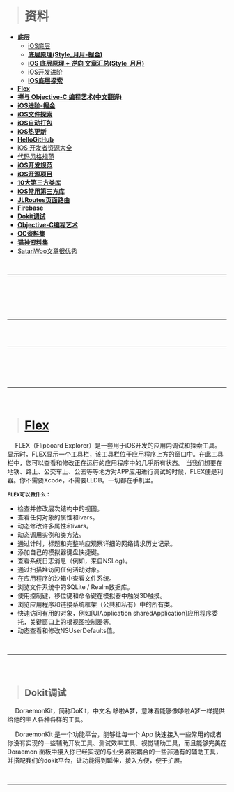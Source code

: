 

> <h1 id=''>资料</h1>
- **底层**
	- [iOS底层](https://blog.csdn.net/linshunios/category_11449403.html?spm=1001.2014.3001.5482)
	- [**底层原理(Style_月月-掘金)**](https://juejin.cn/column/6963585105239490567)
	- [**iOS 底层原理 + 逆向 文章汇总(Style_月月)**](https://www.jianshu.com/p/412b20d9a0f6)
	- [iOS开发进阶](https://blog.csdn.net/u013378438/category_2921577_2.html)
	- [**iOS底层探索**](https://www.desgard.com/iOS-Source-Probe/)
- [**Flex**](#Flex)
- [**禅与 Objective-C 编程艺术(中文翻译)**](https://github.com/oa414/objc-zen-book-cn/)
- [**iOS进阶-掘金**](https://juejin.cn/tag/iOS)
- [**iOS文件探索**](https://draveness.me/bei-xcodeproj-keng-de-zhe-ji-tian/)
- [**iOS自动打包**](https://rynxiao.com/技术/2020/05/03/ios-deployment.html)
- [**iOS热更新**](https://www.jianshu.com/p/0489c654657d)
- [**HelloGitHub**](https://hellogithub.com)
- [iOS 开发者资源大全](https://github.com/kechengsou/awesome-ios)
- [代码风格规范](https://pages.swift.gg/google-swift-style-guide-in-chinese/#文件名)
- [**iOS开发规范**](https://www.shuzhiduo.com/A/oAe5R7LdQ9/)
- [**iOS开源项目**](https://www.jianshu.com/p/36c76f757c76)
- [**10大第三方类库**](http://www.cocoachina.com/ios/20170602/19421.html)
- [**iOS常用第三方库**](https://www.cnblogs.com/1-434/articles/7890285.html)
- [**JLRoutes页面路由**](https://github.com/joeldev/JLRoutes?spm=a2c6h.12873639.0.0.2f3f687bkD2Gsr)
- [**Firebase**](https://firebase.google.com/docs/projects/iam/roles-predefined-all-products?authuser=0)
- [**Dokit调试**](http://xingyun.xiaojukeji.com/docs/dokit/#/iosGuide)
- [**Objective-C编程艺术**](https://github.com/oa414/objc-zen-book-cn)
- [**OC资料集**](https://www.cnblogs.com/guohai-stronger/category/1208039.html?page=1)
- [**猫神资料集**](https://onevcat.com/tabs/categories/)
- [SatanWoo文章很优秀](https://satanwoo.github.io/tags/iOS/)




<br/>

***
<br/>

> <h1 id=''></h1>





<br/>

***
<br/>





<br/>

***
<br/>


> <h2 id=''></h2>




<br/>

***
<br/>

># <h1 id=''>[Flex](https://github.com/FLEXTool/FLEX)</h1>

&emsp; FLEX（Flipboard Explorer）是一套用于iOS开发的应用内调试和探索工具。显示时，FLEX显示一个工具栏，该工具栏位于应用程序上方的窗口中。在此工具栏中，您可以查看和修改正在运行的应用程序中的几乎所有状态。
当我们想要在地铁、路上、公交车上、公园等等地方对APP应用进行调试的时候，FLEX便是利器。你不需要Xcode，不需要LLDB。一切都在手机里。


**`FLEX可以做什么：`**
- 检查并修改层次结构中的视图。
- 查看任何对象的属性和ivars。
- 动态修改许多属性和ivars。
- 动态调用实例和类方法。
- 通过计时，标题和完整响应观察详细的网络请求历史记录。
- 添加自己的模拟器键盘快捷键。
- 查看系统日志消息（例如，来自NSLog）。
- 通过扫描堆访问任何活动对象。
- 在应用程序的沙箱中查看文件系统。
- 浏览文件系统中的SQLite / Realm数据库。
- 使用控制键，移位键和命令键在模拟器中触发3D触摸。
- 浏览应用程序和链接系统框架（公共和私有）中的所有类。
- 快速访问有用的对象，例如[UIApplication sharedApplication]应用程序委托，关键窗口上的根视图控制器等。
- 动态查看和修改NSUserDefaults值。



<br/>

***
<br/>

># <h2 id='Dokit调试'>Dokit调试</h2>

&emsp; DoraemonKit，简称DoKit，中文名 哆啦A梦，意味着能够像哆啦A梦一样提供给他的主人各种各样的工具。

&emsp; DoraemonKit 是一个功能平台，能够让每一个 App 快速接入一些常用的或者你没有实现的一些辅助开发工具、测试效率工具、视觉辅助工具，而且能够完美在 Doraemon 面板中接入你已经实现的与业务紧密耦合的一些非通有的辅助工具，并搭配我们的dokit平台，让功能得到延伸，接入方便，便于扩展。



<br/>

***
<br/>


> <h2 id=''></h2>



